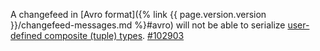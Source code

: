A changefeed in [Avro format]({% link {{ page.version.version }}/changefeed-messages.md %}#avro) will not be able to serialize [user-defined composite (tuple) types](create-type.html). [#102903](https://github.com/cockroachdb/cockroach/issues/102903)